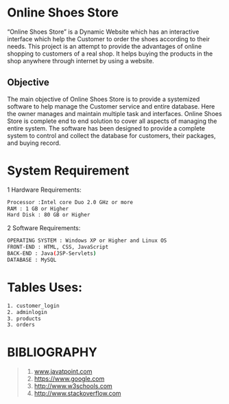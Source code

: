 # Online Shoes Store
“Online Shoes Store” is a Dynamic Website which has an interactive interface which help the Customer to order the  shoes according to their needs. This project is an attempt to provide the advantages of online shopping to customers  of a real shop. It helps buying the products in the shop anywhere through internet by using a website.

## Objective
The main objective of Online Shoes Store is to provide a systemized software to help manage the Customer service and entire database.
Here the owner manages and maintain multiple task and interfaces. 
Online Shoes Store is complete end to end solution to cover all aspects of managing the entire system.
The software has been designed to provide a complete system to control and collect the database for customers, their packages, and buying record.

# System Requirement
1 Hardware Requirements:
```bash
Processor :Intel core Duo 2.0 GHz or more 
RAM : 1 GB or Higher 
Hard Disk : 80 GB or Higher 
```

2 Software Requirements:
```bash
OPERATING SYSTEM : Windows XP or Higher and Linux OS 
FRONT-END : HTML, CSS, JavaScript
BACK-END : Java(JSP-Servlets)
DATABASE : MySQL
```

# Tables Uses:
```bash
1. customer_login
2. adminlogin
3. products
3. orders
```

# BIBLIOGRAPHY
> 1. www.javatpoint.com
> 2. https://www.google.com 
> 3. http://www.w3schools.com 
> 4. http://www.stackoverflow.com
